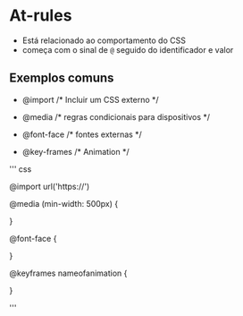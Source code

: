 # At-rules

* Está relacionado ao comportamento do CSS
* começa com o sinal de `@` seguido do identificador e valor

## Exemplos comuns

- @import /* Incluir um CSS externo */

- @media /* regras condicionais para dispositivos */

- @font-face /* fontes externas */

- @key-frames /* Animation */

''' css 

@import url('https://')

@media (min-width: 500px) {

}

@font-face {

}

@keyframes nameofanimation {

}

'''

